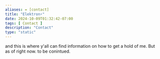 ```yaml
---
aliases: = [contact]
title: "Elektron⚡"
date: 2024-10-09T01:32:42-07:00
tags: [ Contact ]
description: "Contact"
type: "static"
---
```




and this is where y'all can find information
on how to get a hold of me. But as of right now. 
to be conintued.

